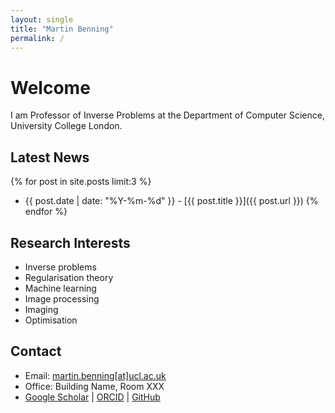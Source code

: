 ```yaml
---
layout: single
title: "Martin Benning"
permalink: /
---
```


# Welcome

I am Professor of Inverse Problems at the Department of Computer Science, University College London.

## Latest News
{% for post in site.posts limit:3 %}
- {{ post.date | date: "%Y-%m-%d" }} - [{{ post.title }}]({{ post.url }})
{% endfor %}

## Research Interests
- Inverse problems
- Regularisation theory
- Machine learning
- Image processing
- Imaging
- Optimisation

## Contact
- Email: [martin.benning[at]ucl.ac.uk](mailto:martin.benning@ucl.ac.uk)
- Office: Building Name, Room XXX
- [Google Scholar](link) | [ORCID](link) | [GitHub](link)
